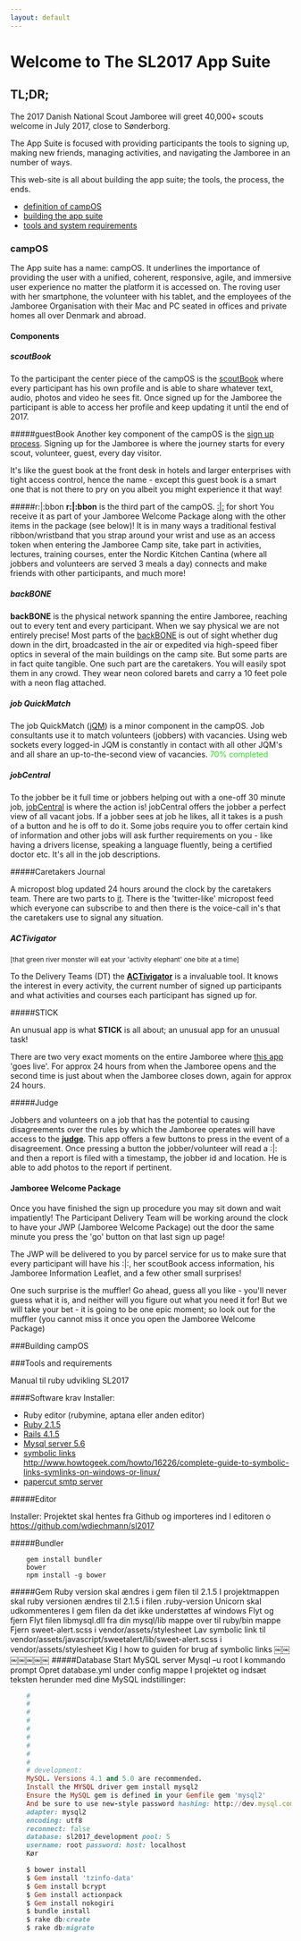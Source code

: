 ```yaml
---
layout: default
---
```

Welcome to The SL2017 App Suite
===============================

TL;DR;
------

The 2017 Danish National Scout Jamboree will greet 40,000+ scouts welcome in July 2017, close to Sønderborg.

The App Suite is focused with providing participants the tools to signing up, making new friends, managing activities, 
and navigating the Jamboree in an number of ways.

This web-site is all about building the app suite; the tools, the process, the ends.

* [definition of campOS](index.html#definition)
* [building the app suite](index.html#building)
* [tools and system requirements](index.html#tools)


### campOS
<a name	="definition"></a>
The App suite has a name: campOS. It underlines the importance of providing the user with a unified, coherent, responsive, agile, and immersive user experience
no matter the platform it is accessed on. The roving user with her smartphone, the volunteer with his tablet, and the employees 
of the Jamboree Organisation with their Mac and PC seated in offices and private homes all over Denmark and abroad.

#### Components

##### scoutBook
To the participant the center piece of the campOS is the [scoutBook](scoutbook.html) where every participant has his own profile and is able to share whatever text, audio, photos and video he sees fit.
Once signed up for the Jamboree the participant is able to access her profile and keep updating it until the end of 2017. 


#####guestBook
Another key component of the campOS is the [sign up process](guestbook.html). Signing up for the Jamboree is where the journey starts for every scout, volunteer, guest, every day visitor.

It's like the guest book at the front desk in hotels and larger enterprises with tight access control, hence the name - except this guest book is a smart one 
that is not there to pry on you albeit you might experience it that way!

#####r:\|:bbon
__r:\|:bbon__ is the third part of the campOS. [:|:](ribbon.html) for short
You receive it as part of your Jamboree Welcome Package along with the other items in the package (see below)!
It is in many ways a traditional festival ribbon/wristband that you strap around your wrist and use as an access token when entering the
Jamboree Camp site, take part in activities, lectures, training courses, enter the Nordic Kitchen Cantina (where all jobbers and volunteers are served 3 meals a day)
connects and make friends with other participants, and much more!

##### backBONE

__backBONE__ is the physical network spanning the entire Jamboree, reaching out to every tent and every participant. When we say physical we are not entirely
precise! Most parts of the [backBONE](backbone.html) is out of sight whether dug down in the dirt, broadcasted in the air or expedited via high-speed fiber optics in several of the
main buildings on the camp site. But some parts are in fact quite tangible. One such part are the caretakers. You will easily spot them in any crowd.
They wear neon colored barets and carry a 10 feet pole with a neon flag attached. 

##### job QuickMatch

The job QuickMatch ([jQM](quickmatch.html)) is a minor component in the campOS. Job consultants use it to match volunteers (jobbers) with vacancies. Using web sockets every logged-in JQM
is constantly in contact with all other JQM's and all share an up-to-the-second view of vacancies. <span style="color: #2ADA25">70% completed</span>

##### jobCentral

To the jobber be it full time or jobbers helping out with a one-off 30 minute job, [jobCentral](jobcentral.html) is where the action is! jobCentral offers the jobber a perfect
view of all vacant jobs. If a jobber sees at job he likes, all it takes is a push of a button and he is off to do it. Some jobs require you to offer 
certain kind of information and other jobs will ask further requirements on you - like having a drivers license, speaking a language fluently, being a certified doctor etc.
It's all in the job descriptions.

#####Caretakers Journal

A micropost blog updated 24 hours around the clock by the caretakers team. There are two parts to [it](caretaker.html). There is the 'twitter-like' micropost feed which 
everyone can subscribe to and then there is the voice-call in's that the caretakers use to signal any situation. 

##### ACTivigator

<small>[that green river monster will eat your 'activity elephant' one bite at a time]</small>

To the Delivery Teams (DT) the [__ACTivigator__](activigator.html) is a invaluable tool. It knows the interest in every activity, the current number of 
signed up participants and what activities and courses each participant has signed up for. 

#####STICK

An unusual app is what __STICK__ is all about; an unusual app for an unusual task! 

There are two very exact moments on the entire Jamboree where [this app](stick.html) 'goes live'. For approx 24 hours from when the Jamboree opens and the second time is
just about when the Jamboree closes down, again for approx 24 hours.

#####Judge

Jobbers and volunteers on a job that has the potential to causing disagreements over the rules by which the Jamboree operates will have access to
the [ __judge__](judge.html). This app offers a few buttons to press in the event of a disagreement. Once pressing a button the jobber/volunteer will read a :\|: and
then a report is filed with a timestamp, the jobber id and location. He is able to add photos to the report if pertinent.

#### Jamboree Welcome Package

Once you have finished the sign up procedure you may sit down and wait impatiently! The Participant Delivery Team will be working around the clock to
have your JWP (Jamboree Welcome Package) out the door the same minute you press the 'go' button on that last sign up page!

The JWP will be delivered to you by parcel service for us to make sure that every participant will have his :\|:, her scoutBook access information,
his Jamboree Information Leaflet, and a few other small surprises!

One such surprise is the muffler! Go ahead, guess all you like - you'll never guess what it is, and neither will you figure out what you need it for!
But we will take your bet - it is going to be one epic moment; so look out for the muffler (you cannot miss it once you open the Jamboree Welcome Package)

###Building campOS
<a name="building"></a>


###Tools and requirements
<a name="tools"></a>

Manual til ruby udvikling SL2017

####Software krav
Installer:

- Ruby editor (rubymine, aptana eller anden editor)
- [Ruby 2.1.5](http://rubyinstaller.org)
- [Rails 4.1.5](http://rubyinstaller.org/)
- [Mysql server 5.6](http://dev.mysql.com/downloads/mysql)
- [symbolic links](http://schinagl.priv.at/nt/hardlinkshellext/hardlinkshellext.html#download) <br/>http://www.howtogeek.com/howto/16226/complete-guide-to-symbolic-links-symlinks-on-windows-or-linux/
- [papercut smtp server](https://papercut.codeplex.com)

#####Editor

Installer:
Projektet skal hentes fra Github og importeres ind I editoren o https://github.com/wdiechmann/sl2017

#####Bundler

```
	gem install bundler
	bower
	npm install -g bower
```
#####Gem
Ruby version skal ændres i gem filen til 2.1.5
I projektmappen skal ruby versionen ændres til 2.1.5 i filen .ruby-version
Unicorn skal udkommenteres I gem filen da det ikke understøttes af windows
Flyt og fjern
Flyt filen libmysql.dll fra din mysql/lib mappe over til ruby/bin mappe
Fjern sweet-alert.scss i vendor/assets/stylesheet
Lav symbolic link til vendor/assets/javascript/sweetalert/lib/sweet-alert.scss i vendor/assets/stylesheet
Kig I how to guiden for brug af symbolic links
￼￼￼￼￼￼￼
#####Database
Start MySQL server
Mysql –u root I kommando prompt
Opret database.yml under config mappe I projektet og indsæt teksten herunder med dine MySQL indstillinger:
```ruby
	#
	#
	#
	#
	#
	#
	#
	#
	#
	# development:
	MySQL. Versions 4.1 and 5.0 are recommended.
	Install the MYSQL driver gem install mysql2
	Ensure the MySQL gem is defined in your Gemfile gem 'mysql2'
	And be sure to use new-style password hashing: http://dev.mysql.com/doc/refman/5.0/en/old-client.html
	adapter: mysql2
	encoding: utf8
	reconnect: false
	database: sl2017_development pool: 5
	username: root password: host: localhost
	Kør

	$ bower install
	$ Gem install 'tzinfo-data'
	$ Gem install bcrypt
	$ Gem install actionpack
	$ Gem install nokogiri
	$ bundle install
	$ rake db:create
	$ rake db:migrate
```






